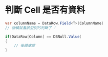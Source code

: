 # 判斷 Cell 是否有資料

```cs
var columnName = DataRow.Field<T>(ColumnName) 
// 後續就看該型別的判斷了 !
```

```cs
if(DataRow[Column] == DBNull.Value)
{
    // 後續處理
}
```
